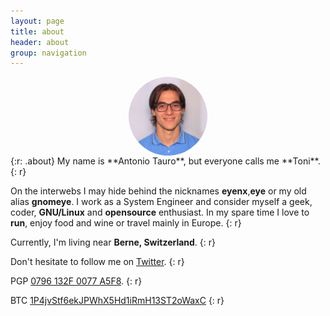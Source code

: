 ```yaml
---
layout: page
title: about 
header: about
group: navigation
---
```

<img src="/img/about.png" width="25%" style="display:block;margin-left:auto;margin-right:auto;border-radius:50%" />
{:r: .about}
My name is **Antonio Tauro**, but everyone calls me **Toni**. 
{: r}

On the interwebs I may hide behind the nicknames **eyenx**,**eye** or my old alias **gnomeye**.
I work as a System Engineer and consider myself a geek, coder, **GNU/Linux** and **opensource** enthusiast.
In my spare time I love to **run**, enjoy food and wine or travel mainly in Europe.
{: r}

Currently, I'm living near **Berne, Switzerland**.
{: r}

Don't hesitate to follow me on <a style="border: none;" href='https://twitter.com/{{ site.twitter_username }}'>Twitter</a>.
{: r}

<i class='fi-key medium'></i> PGP <a style="border: none;" href='https://keybase.io/eyenx/key.asc'>0796 132F 0077 A5F8</a>.
{: r}

BTC <a style="border: none;" href='bitcoin:1P4jvStf6ekJPWhX5Hd1iRmH13ST2oWaxC'>1P4jvStf6ekJPWhX5Hd1iRmH13ST2oWaxC</a>
{: r}

